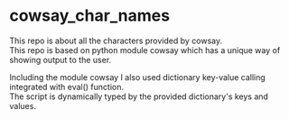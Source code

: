 # cowsay_char_names
This repo is about all the characters provided by cowsay.  
This repo is based on python module cowsay which has a unique way of showing output to the user.  

Including the module cowsay I also used dictionary key-value calling integrated with eval() function.  
The script is dynamically typed by the provided dictionary's keys and values.  


